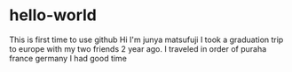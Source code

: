 # hello-world
This is first time to use github
Hi I'm junya matsufuji 
I took a graduation trip to europe with my two friends 2 year ago.
I traveled in order of puraha france germany 
I had good time
